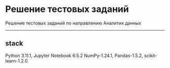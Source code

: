 # Решение тестовых заданий
Решение тестовых заданий по направлению Аналитик данных

---
## stack 
Python 3.11.1, Jupyter Notebook 6.5.2
NumPy-1.24.1, Pandas-1.5.2, scikit-learn-1.2.0
